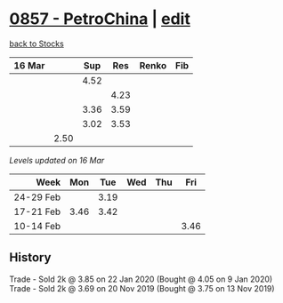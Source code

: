 # [0857 - PetroChina](https://alwinwoo.github.io/stocks/0857.html) | [edit](https://github.com/alwinwoo/alwinwoo.github.io/edit/master/stocks/0857.md)
[back to Stocks](https://alwinwoo.github.io/stocks.html)

| 16 Mar  |          | Sup   | Res   | Renko | Fib
| ---:    | :---:    | :---: | :---: | :---  | :---
|         |          | 4.52
|         |          |       | 4.23
|         |          | 3.36  | 3.59
|         |          | 3.02  | 3.53  
|         | 2.50     | 

*Levels updated on 16 Mar*

Week      | Mon   | Tue   | Wed   | Thu   | Fri   |
---:      | :---: | :---: | :---: | :---: | :---: |
24-29 Feb |       | 3.19  |
17-21 Feb | 3.46  | 3.42  |
10-14 Feb |       |       |       |       | 3.46  |

## History
Trade - Sold 2k @ 3.85 on 22 Jan 2020 (Bought @ 4.05 on 9 Jan 2020)  </br>
Trade - Sold 2k @ 3.69 on 20 Nov 2019 (Bought @ 3.75 on 13 Nov 2019) </br>
